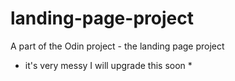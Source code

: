 # landing-page-project
A part of the Odin project - the landing page project

* it's very messy I will upgrade this soon *
